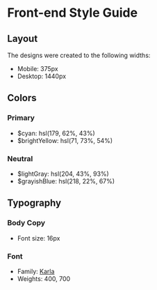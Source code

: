 # Front-end Style Guide

## Layout

The designs were created to the following widths:

- Mobile: 375px
- Desktop: 1440px

## Colors

### Primary

- $cyan: hsl(179, 62%, 43%)
- $brightYellow: hsl(71, 73%, 54%)

### Neutral

- $lightGray: hsl(204, 43%, 93%)
- $grayishBlue: hsl(218, 22%, 67%)

## Typography

### Body Copy

- Font size: 16px

### Font

- Family: [Karla](https://fonts.google.com/specimen/Karla)
- Weights: 400, 700
